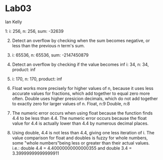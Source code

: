# Lab03
Ian Kelly

1: i: 256, n: 256, sum: -32639

2. Detect an overflow by checking when the sum becomes negative, or less than the previous n term's sum.

3. i: 65536, n: 65536, sum: -2147450879

4. Detect an overflow by checking if the value becomes inf
i: 34, n: 34, product: inf

5. i: 170, n: 170, product: inf

6. Float works more precisely for higher values of n, because it uses less accurate values for fractions, which add together to equal zero more often. Double uses higher presicion decimals, which do not add together to exactly zero for larger values of n.
Float, n:9
Double, n:8

7. The numeric error occurs when using float because the function finds 4.4 to be less than 4.4. The numeric error occurs because the float value for 4.4 is actually lower than 4.4 by numerous decimal places. 

8. Using double, 4.4 is not less than 4.4, giving one less iteration of i. The value comparison for float and doubles is fuzzy for whole numbers, some "whole numbers"being less or greater than their actual values. i.e.: double 4.4 = 4.40000000000000355 and double 3.4 = 3.39999999999999911
